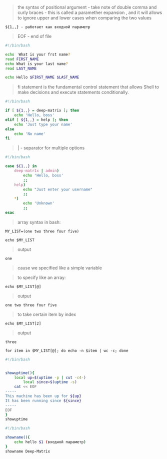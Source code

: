 > the syntax of positional argument - take note of double comma and curly braces - this is called a paramether expansion , and it will allows to ignore upper and lower cases when comparing the two values

```
${1,,} - работает как входной параметр
```
> EOF - end of file

```bash
#!/bin/bash

echo  What is your frst name?
read FIRST_NAME
echo What is your last name?
read LAST_NAME

echo Hello $FIRST_NAME $LAST_NAME
```
> fi statement is the fundamental control statement that allows Shell to make decisions and execute statements conditionally.

```sh
#!/bin/bash

if [ ${1,,} = deep-matrix ]; then
	echo 'Hello, boss'
elif [ ${1,,} = help ]; then
	echo 'Just type your name'
else
	echo 'No name'
fi
```

> | - separator for multiple options

```bash
#!/bin/bash

case ${1,,} in
	deep-matr1x | admin)
		echo 'Hello, boss'
		;;
	help)
		echo "Just enter your username"
		;;
	*)
		echo 'Unknown'
		;;
esac
```
> array syntax in bash:

```
MY_LIST=(one two three four five)
```
```
echo $MY_LIST
```
> output

```
one
```
> cause we specified like a simple variable

> to specify like an array:


```
echo $MY_LIST[@]
```
> output

```
one two three four five
```
> to take certain item by index

```
echo $MY_LIST[2]
```

> output

```
three
```

```
for item in $MY_LIST[@]; do echo -n $item | wc -c; done
```

```sh
#!/bin/bash


showuptime(){
	local up=$(uptime -p | cut -c4-)
        local since=$(uptime -s)
	cat << EOF
-----
This machine has been up for ${up}
It has been running since ${since}
-----
EOF
}
showuptime
```

```sh
#!/bin/bash

showname(){
	echo hello $1 (входной параметр)
}
showname Deep-Matrix
```
